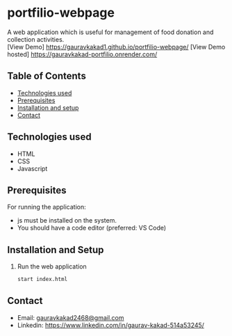 ﻿# portfilio-webpage


A web application which is useful for management of food donation and collection activities.  
[View Demo] https://gauravkakad1.github.io/portfilio-webpage/
[View Demo hosted] https://gauravkakad-portfilio.onrender.com/


## Table of Contents

- [Technologies used](#technologies-used)
- [Prerequisites](#prerequisites)
- [Installation and setup](#installation-and-setup)
- [Contact](#contact)


## Technologies used

- HTML
- CSS
- Javascript


## Prerequisites

For running the application:

- js must be installed on the system.
- You should have a code editor (preferred: VS Code)

## Installation and Setup

1. Run the web application
   ```sh
   start index.html
   ```


## Contact

- Email: gauravkakad2468@gmail.com
- Linkedin: https://www.linkedin.com/in/gaurav-kakad-514a53245/

